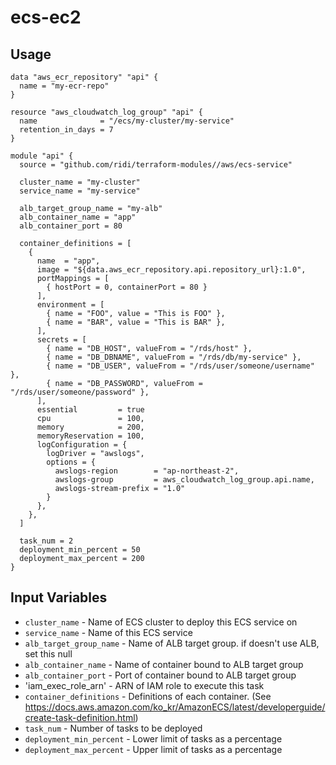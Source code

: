 # ecs-ec2

## Usage
```hcl
data "aws_ecr_repository" "api" {
  name = "my-ecr-repo"
}

resource "aws_cloudwatch_log_group" "api" {
  name              = "/ecs/my-cluster/my-service"
  retention_in_days = 7
}

module "api" {
  source = "github.com/ridi/terraform-modules//aws/ecs-service"
  
  cluster_name = "my-cluster"
  service_name = "my-service"
        
  alb_target_group_name = "my-alb"
  alb_container_name = "app"
  alb_container_port = 80
  
  container_definitions = [
    {
      name  = "app",
      image = "${data.aws_ecr_repository.api.repository_url}:1.0",
      portMappings = [
        { hostPort = 0, containerPort = 80 }
      ],
      environment = [
        { name = "FOO", value = "This is FOO" },
        { name = "BAR", value = "This is BAR" },
      ],
      secrets = [
        { name = "DB_HOST", valueFrom = "/rds/host" },
        { name = "DB_DBNAME", valueFrom = "/rds/db/my-service" },
        { name = "DB_USER", valueFrom = "/rds/user/someone/username" },
        { name = "DB_PASSWORD", valueFrom = "/rds/user/someone/password" },
      ],
      essential         = true
      cpu               = 100,
      memory            = 200,
      memoryReservation = 100,
      logConfiguration = {
        logDriver = "awslogs",
        options = {
          awslogs-region        = "ap-northeast-2",
          awslogs-group         = aws_cloudwatch_log_group.api.name,
          awslogs-stream-prefix = "1.0"
        }
      },
    },
  ]
    
  task_num = 2
  deployment_min_percent = 50
  deployment_max_percent = 200
}
```

## Input Variables
- `cluster_name` - Name of ECS cluster to deploy this ECS service on
- `service_name` - Name of this ECS service
- `alb_target_group_name` - Name of ALB target group. if doesn't use ALB, set this null
- `alb_container_name` - Name of container bound to ALB target group
- `alb_container_port` - Port of container bound to ALB target group
- 'iam_exec_role_arn' - ARN of IAM role to execute this task
- `container_definitions` - Definitions of each container. (See https://docs.aws.amazon.com/ko_kr/AmazonECS/latest/developerguide/create-task-definition.html)
- `task_num` - Number of tasks to be deployed
- `deployment_min_percent` - Lower limit of tasks as a percentage
- `deployment_max_percent` - Upper limit of tasks as a percentage
